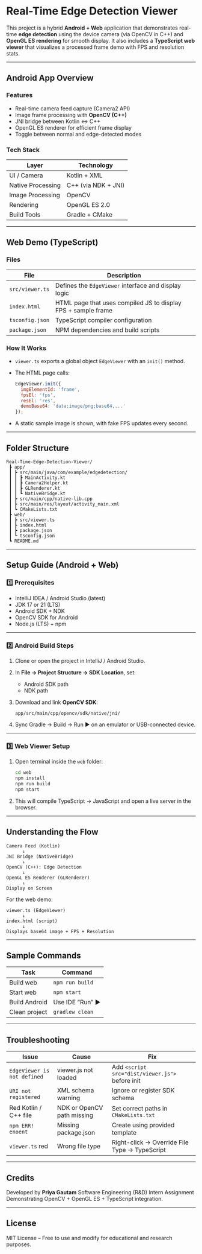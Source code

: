 #  Real-Time Edge Detection Viewer

This project is a hybrid **Android + Web** application that demonstrates real-time **edge detection** using the device camera (via OpenCV in C++) and **OpenGL ES rendering** for smooth display.
It also includes a **TypeScript web viewer** that visualizes a processed frame demo with FPS and resolution stats.

---

##  Android App Overview

###  Features

* Real-time camera feed capture (Camera2 API)
* Image frame processing with **OpenCV (C++)**
* JNI bridge between Kotlin ↔ C++
* OpenGL ES renderer for efficient frame display
* Toggle between normal and edge-detected modes

### Tech Stack

| Layer             | Technology          |
| ----------------- | ------------------- |
| UI / Camera       | Kotlin + XML        |
| Native Processing | C++ (via NDK + JNI) |
| Image Processing  | OpenCV              |
| Rendering         | OpenGL ES 2.0       |
| Build Tools       | Gradle + CMake      |

---

##  Web Demo (TypeScript)

### Files

| File            | Description                                                   |
| --------------- | ------------------------------------------------------------- |
| `src/viewer.ts` | Defines the `EdgeViewer` interface and display logic          |
| `index.html`    | HTML page that uses compiled JS to display FPS + sample frame |
| `tsconfig.json` | TypeScript compiler configuration                             |
| `package.json`  | NPM dependencies and build scripts                            |

### How It Works

* `viewer.ts` exports a global object `EdgeViewer` with an `init()` method.
* The HTML page calls:

  ```js
  EdgeViewer.init({
    imgElementId: 'frame',
    fpsEl: 'fps',
    resEl: 'res',
    demoBase64: 'data:image/png;base64,...'
  });
  ```
* A static sample image is shown, with fake FPS updates every second.

---

##  Folder Structure

```
Real-Time-Edge-Detection-Viewer/
 ┣ app/
 ┃ ┣ src/main/java/com/example/edgedetection/
 ┃ ┃ ┣ MainActivity.kt
 ┃ ┃ ┣ Camera2Helper.kt
 ┃ ┃ ┣ GLRenderer.kt
 ┃ ┃ ┗ NativeBridge.kt
 ┃ ┣ src/main/cpp/native-lib.cpp
 ┃ ┣ src/main/res/layout/activity_main.xml
 ┃ ┗ CMakeLists.txt
 ┣ web/
 ┃ ┣ src/viewer.ts
 ┃ ┣ index.html
 ┃ ┣ package.json
 ┃ ┗ tsconfig.json
 ┗ README.md
```

---

## Setup Guide (Android + Web)

### 1️⃣ Prerequisites

* IntelliJ IDEA / Android Studio (latest)
* JDK 17 or 21 (LTS)
* Android SDK + NDK
* OpenCV SDK for Android
* Node.js (LTS) + npm

---

### 2️⃣ Android Build Steps

1. Clone or open the project in IntelliJ / Android Studio.
2. In **File → Project Structure → SDK Location**, set:

    * Android SDK path
    * NDK path
3. Download and link **OpenCV SDK**:

   ```
   app/src/main/cpp/opencv/sdk/native/jni/
   ```
4. Sync Gradle → Build → Run ▶️ on an emulator or USB-connected device.

---

### 3️⃣ Web Viewer Setup

1. Open terminal inside the `web` folder:

   ```bash
   cd web
   npm install
   npm run build
   npm start
   ```
2. This will compile TypeScript → JavaScript and open a live server in the browser.

---

##  Understanding the Flow

```
Camera Feed (Kotlin)
      ↓
JNI Bridge (NativeBridge)
      ↓
OpenCV (C++): Edge Detection
      ↓
OpenGL ES Renderer (GLRenderer)
      ↓
Display on Screen
```

For the web demo:

```
viewer.ts (EdgeViewer)
      ↓
index.html (script)
      ↓
Displays base64 image + FPS + Resolution
```

---

##  Sample Commands

| Task          | Command          |
| ------------- | ---------------- |
| Build web     | `npm run build`  |
| Start web     | `npm start`      |
| Build Android | Use IDE “Run” ▶️ |
| Clean project | `gradlew clean`  |

---

## Troubleshooting

| Issue                       | Cause                      | Fix                                             |
| --------------------------- | -------------------------- | ----------------------------------------------- |
| `EdgeViewer is not defined` | viewer.js not loaded       | Add `<script src="dist/viewer.js">` before init |
| `URI not registered`        | XML schema warning         | Ignore or register SDK schema                   |
| Red Kotlin / C++ file       | NDK or OpenCV path missing | Set correct paths in `CMakeLists.txt`           |
| `npm ERR! enoent`           | Missing package.json       | Create using provided template                  |
| `viewer.ts` red             | Wrong file type            | Right-click → Override File Type → TypeScript   |

---

##  Credits

Developed by **Priya Gautam**
Software Engineering (R&D) Intern Assignment
Demonstrating OpenCV + OpenGL ES + TypeScript integration.

---

##  License

MIT License – Free to use and modify for educational and research purposes.
